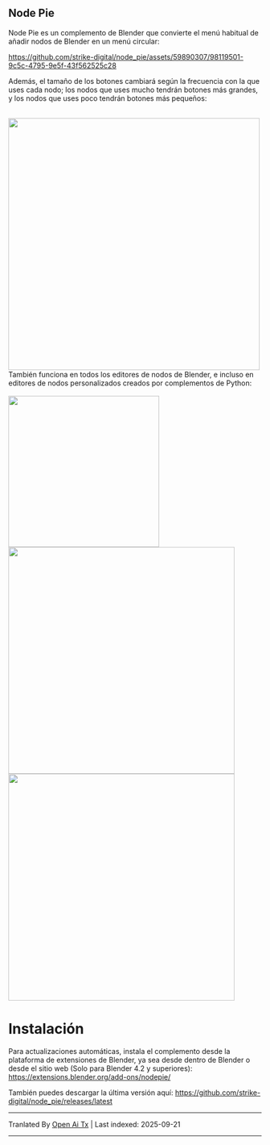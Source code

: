 ## Node Pie

Node Pie es un complemento de Blender que convierte el menú habitual de añadir nodos de Blender en un menú circular:


https://github.com/strike-digital/node_pie/assets/59890307/98119501-9c5c-4795-9e5f-43f562525c28
<!-- ![Usando el complemento](https://thumbs.gfycat.com/QuestionableImaginativeEft-size_restricted.gif) -->


Además, el tamaño de los botones cambiará según la frecuencia con la que uses cada nodo; los nodos que uses mucho tendrán botones más grandes, y los nodos que uses poco tendrán botones más pequeños:

<br>
<img src="https://raw.githubusercontent.com/strike-digital/node_pie/main/images/Node Pie shader.jpg" width=500>
<!-- ![El menú circular de nodos](https://raw.githubusercontent.com/strike-digital/node_pie/main/images/Node%20Pie%20shader.jpg) -->

<br>
También funciona en todos los editores de nodos de Blender, e incluso en editores de nodos personalizados creados por complementos de Python:
<br>
<br>

<img src="https://raw.githubusercontent.com/strike-digital/node_pie/main/images/Node Pie compositor.jpg" width=300>
<img src="https://raw.githubusercontent.com/strike-digital/node_pie/main/images/Node Pie geometry.jpg" width=450>
<img src="https://raw.githubusercontent.com/strike-digital/node_pie/main/images/Node Pie serpens.jpg" width=450>

# Instalación
Para actualizaciones automáticas, instala el complemento desde la plataforma de extensiones de Blender, ya sea desde dentro de Blender o desde el sitio web (Solo para Blender 4.2 y superiores): https://extensions.blender.org/add-ons/nodepie/

También puedes descargar la última versión aquí: https://github.com/strike-digital/node_pie/releases/latest

<!-- todo -->
<!-- Rehacer diseño -->

---

Tranlated By [Open Ai Tx](https://github.com/OpenAiTx/OpenAiTx) | Last indexed: 2025-09-21

---